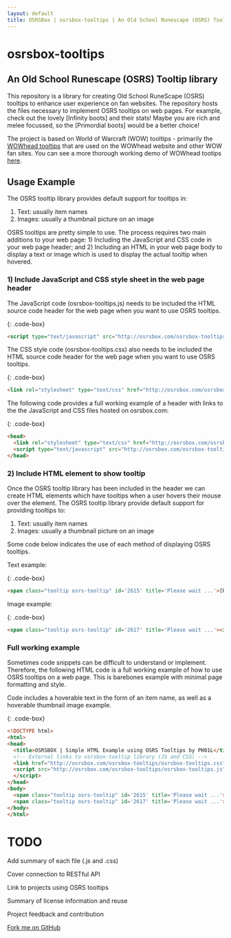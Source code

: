 ```yaml
---
layout: default
title: OSRSBox | osrsbox-tooltips | An Old School Runescape (OSRS) Tooltip library
---
```


# osrsbox-tooltips
## An Old School Runescape (OSRS) Tooltip library

This repository is a library for creating Old School RuneScape (OSRS) tooltips to enhance user experience on fan websites. The repository hosts the files necessary to implement OSRS tooltips on web pages. For example, check out the lovely <span class="tooltip osrs-tooltip" id='6920' title='Please wait ...'>[Infinity boots]</span> and their stats! Maybe you are rich and melee focussed, so the <span class="tooltip osrs-tooltip" id='13239' title='Please wait ...'>[Primordial boots]</span> would be a better choice!

The project is based on World of Warcraft (WOW) tooltips - primarily the [WOWhead tooltips](http://www.wowhead.com/tooltips) that are used on the WOWhead website and other WOW fan sites. You can see a more thorough working demo of WOWhead tootips [here](http://wow.zamimg.com/widgets/power/demo.html).

## Usage Example

The OSRS tooltip library provides default support for tooltips in:

1. Text: usually item names
2. Images: usually a thumbnail picture on an image

OSRS tooltips are pretty simple to use. The process requires two main additions to your web page: 1) Including the JavaScript and CSS code in your web page header; and 2) Including an HTML in your web page body to display a text or image which is used to display the actual tooltip when hovered.

### 1) Include JavaScript and CSS style sheet in the web page header

The JavaScript code (osrsbox-tooltips.js) needs to be included the HTML source code header for the web page when you want to use OSRS tooltips.

{: .code-box}
``` html
<script type="text/javascript" src="http://osrsbox.com/osrsbox-tooltips/osrsbox-tooltips.js"></script>
```

The CSS style code (osrsbox-tooltips.css) also needs to be included the HTML source code header for the web page when you want to use OSRS tooltips.

{: .code-box}
```html
<link rel="stylesheet" type="text/css" href="http://osrsbox.com/osrsbox-tooltips/osrsbox-tooltips.css">
```

The following code provides a full working example of a header with links to the the JavaScript and CSS files hosted on osrsbox.com:

{: .code-box}
```html
<head>
  <link rel="stylesheet" type="text/css" href="http://osrsbox.com/osrsbox-tooltips/osrsbox-tooltips.css">
  <script type="text/javascript" src="http://osrsbox.com/osrsbox-tooltips/osrsbox-tooltips.js"></script>
</head>
```

### 2) Include HTML element to show tooltip

Once the OSRS tooltip library has been included in the header we can create HTML elements which have tooltips when a user hovers their mouse over the element. The OSRS tooltip library provide default support for providing tooltips to:

1. Text: usually item names
2. Images: usually a thumbnail picture on an image

Some code below indicates the use of each method of displaying OSRS tooltips.

Text example:

{: .code-box}
```html
<span class="tooltip osrs-tooltip" id='2615' title='Please wait ...'>[Rune platebody (g)]</span>
```
Image example:

{: .code-box}
``` html
<span class="tooltip osrs-tooltip" id='2617' title='Please wait ...'><img class="" height="32" width="32" src="http://osrsbox.com/osrsbox-db/items-icons/2/2617.png"></span>
```

### Full working example

Sometimes code snippets can be difficult to understand or implement. Therefore, the following HTML code is a full working example of how to use OSRS tooltips on a web page. This is barebones example with minimal page formatting and style. 

Code includes a hoverable text in the form of an item name, as well as a hoverable thumbnail image example. 

{: .code-box}
```html
<!DOCTYPE html>
<html>
<head>
  <title>OSRSBOX | Simple HTML Example using OSRS Tooltips by PH01L</title>
  <!-- External links to osrsbox-tooltip library (JS and CSS) -->
  <link href="http://osrsbox.com/osrsbox-tooltips/osrsbox-tooltips.css" rel="stylesheet" type="text/css">
  <script src="http://osrsbox.com/osrsbox-tooltips/osrsbox-tooltips.js" type="text/javascript">
  </script>
</head>
<body>
  <span class="tooltip osrs-tooltip" id='2615' title='Please wait ...'>[Rune platebody (g)]</span>
  <span class="tooltip osrs-tooltip" id='2617' title='Please wait ...'><img class="" height="32" width="32" src="http://osrsbox.com/osrsbox-db/items-icons/2/2617.png"></span>
</body>
</html>
```

# TODO

Add summary of each file (.js and .css)

Cover connection to RESTful API

Link to projects using OSRS tooltips

Summary of license information and reuse

Project feedback and contribution

<span id="forkongithub"><a href="https://github.com/osrsbox/osrsbox-tooltips">Fork me on GitHub</a></span>

